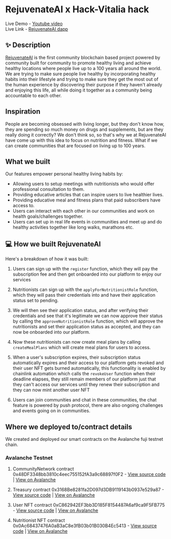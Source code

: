# RejuvenateAI x Hack-Vitalia hack 

Live Demo - [Youtube video](https://youtu.be/u9oClURPhUY) <br />
Live Link - [RejuvenateAI dapp](https://desoc-hack.vercel.app/) <br />

## ✨ Description

[RejuvenateAI](https://desoc-hack.vercel.app/) is the first community blockchain based project powered by community built for community to promote healthy living and achieve  healthy locations where people live up to a 100 years all around the world. We are trying to make sure people live healthy by incorporating healthy habits into their lifestyle and trying to make sure they get the most out of the human experience by discovering their purpose if they haven't already and enjoying this life, all while doing it together as a community being accountable to each other.

## Inspiration

People are becoming obsessed with living longer, but they don't know how, they are spending so much money on drugs and supplements, but are they really doing it correctly? We don't think so, so that's why we at RejuvenateAI have come up with this idea to focus on nutrition and fitness. What if we can create communities that are focused on living up to 100 years. 

## What we built

Our features empower personal healthy living habits by:

- Allowing users to setup meetings with nutritionists who would offer professional consultation to them.
- Providing educative articles that can inspire users to live healthier lives. 
- Providing educative meal and fitness plans that paid subscribers have access to.
- Users can interact with each other in our communities and work on health goals/challenges together.
- Users can set up in real life events in communities and meet up and do healthy activities together like long walks, marathons etc.

## 💻 How we built RejuvenateAI

Here's a breakdown of how it was built:


1. Users can sign up with the ```register``` function, which they will pay the subscription fee and then get onboarded into our platform to enjoy our services

2. Nutritionists can sign up with the ```applyForNutritionistRole``` function, which they will pass their credentials into and have their application status set to pending.

3. We will then see their application status, and after verifying their credentials and see that it's legitimate we can now approve their status by calling the ```approveNutritionistRole``` function, which will approve the nutritionists and set their application status as accepted, and they can now be onboarded into our platform.

4. Now these nutritionists can now create meal plans by calling ``createMealPlans`` which will create meal plans for users to access.

5. When a user's subscription expires, their subscription status automatically expires and their access to our platform gets revoked and their user NFT gets burned automatically, this functionality is enabled by chainlink automation which calls the ``revokeUser`` function when their deadline elapses, they still remain members of our platform just that they can't access our services until they renew their subscription and they can now mint another user NFT

6. Users can join communities and chat in these communities, the chat feature is powered by push protocol, there are also ongoing challenges and events going on in communities.


## Where we deployed to/contract details

We created and deployed our smart contracts on the Avalanche fuji testnet chain. 

### Avalanche Testnet

1. CommunityNetwork contract 0x48DF3348bb3810c4eec755152fA3a9c68897f0F2 - [View source code](https://github.com/degencodebeast/RejuvenateAI-Avalanche/blob/main/smart-contracts/contracts/CommunityNetwork.sol) | [View on Avalanche](https://testnet.snowtrace.io/address/0x48DF3348bb3810c4eec755152fA3a9c68897f0F2)

2. Treasury contract 0x3168Be8281fa2D097d3DB9119143b0937e529a87 - [View source code](https://github.com/degencodebeast/RejuvenateAI-Avalanche/blob/main/smart-contracts/contracts/Treasury.sol) | [View on Avalanche](https://testnet.snowtrace.io/address/0x3168Be8281fa2D097d3DB9119143b0937e529a87)

3. User NFT contract 0xC862942EF3bb3D185F8154487A6af9ca9F5FB775 - [View source code](https://github.com/degencodebeast/RejuvenateAI-Avalanche/blob/main/smart-contracts/contracts/UserNFT.sol) | [View on Avalanche](https://testnet.snowtrace.io/address/0xC862942EF3bb3D185F8154487A6af9ca9F5FB775)

4. Nutritionist NFT contract 0x0Ac68437476A0aB3aC8e3fB03b01B030B4Ec5413 - [View source code](https://github.com/degencodebeast/RejuvenateAI-Avalanche/blob/main/smart-contracts/contracts/NutritionistNFT.sol) | [View on Avalanche](https://testnet.snowtrace.io/address/0x0Ac68437476A0aB3aC8e3fB03b01B030B4Ec5413)


